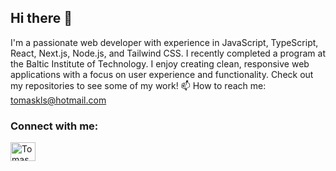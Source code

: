 ## Hi there 👋
I'm a passionate web developer with experience in JavaScript, TypeScript, React, Next.js, Node.js, and Tailwind CSS. I recently completed a program at the Baltic Institute of Technology. I enjoy creating clean, responsive web applications with a focus on user experience and functionality. Check out my repositories to see some of my work!
 📫 How to reach me: tomaskls@hotmail.com

<h3 align="left">Connect with me:</h3>
<p align="left">
<a href="https://linkedin.com/in/tomas-kls" target="blank"><img align="center" src="https://raw.githubusercontent.com/rahuldkjain/github-profile-readme-generator/master/src/images/icons/Social/linked-in-alt.svg" alt="Tomas Kls" height="30" width="40" /></a>
</p>


<!--
**tomaskls/tomaskls** is a ✨ _special_ ✨ repository because its `README.md` (this file) appears on your GitHub profile.

Here are some ideas to get you started:

- 🔭 I’m currently working on ...
- 🌱 I’m currently learning ...
- 👯 I’m looking to collaborate on ...
- 🤔 I’m looking for help with ...
- 💬 Ask me about ...
- 📫 How to reach me: ...
- 😄 Pronouns: ...
- ⚡ Fun fact: ...
-->
